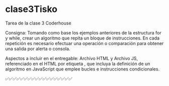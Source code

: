 # clase3Tisko
Tarea de la clase 3 Coderhouse 

Consigna: Tomando como base los ejemplos anteriores de la estructura for y while, crear un algoritmo que repita un bloque de instrucciones. En cada repetición es necesario efectuar una operación o comparación para obtener una salida por alerta o consola.

Aspectos a incluir en el entregable:
Archivo HTML y Archivo JS, referenciado en el HTML por etiqueta <script src="js/miarchivo.js"></script>, que incluya la definición de un algoritmo en JavaScript que emplee bucles e instrucciones condicionales.

✅✅✅✅✅✅✅✅✅✅✅✅✅✅✅✅✅✅

